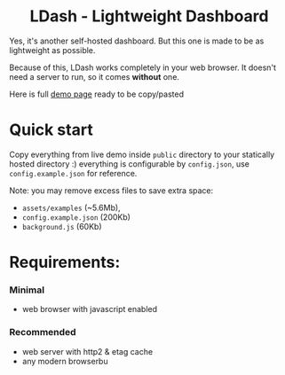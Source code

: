 <h1 align="center">LDash - Lightweight Dashboard</h1>

Yes, it's another self-hosted dashboard. But this one is made to be as lightweight as possible.

Because of this, LDash works completely in your web browser. It doesn't need a server to run, so it comes **without** one.

Here is full [demo page](https://akupiec.github.io/ldash/) ready to be copy/pasted

# Quick start

Copy everything from live demo inside `public` directory to your statically hosted directory :)
everything is configurable by `config.json`, use `config.example.json` for reference.

Note: you may remove excess files to save extra space: 
- `assets/examples` (~5.6Mb), 
- `config.example.json` (200Kb)
- `background.js` (60Kb)

# Requirements:

### Minimal

- web browser with javascript enabled

### Recommended

- web server with http2 & etag cache
- any modern browserbu

